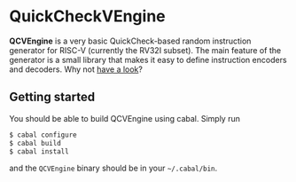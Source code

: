 # QuickCheckVEngine

**QCVEngine** is a very basic QuickCheck-based random instruction generator
for RISC-V (currently the RV32I subset). The main feature of the generator is a
small library that makes it easy to define instruction encoders and decoders.
Why not [have a look](src/RISCV.hs)?

## Getting started

You should be able to build QCVEngine using cabal. Simply run
```sh
$ cabal configure
$ cabal build
$ cabal install
```
and the `QCVEngine` binary should be in your `~/.cabal/bin`.
